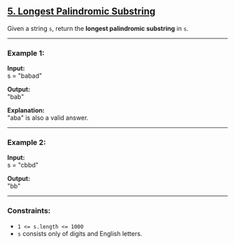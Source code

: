 ## [5. Longest Palindromic Substring](https://leetcode.com/problems/longest-palindromic-substring/)

Given a string `s`, return the **longest palindromic substring** in `s`.  

---

### Example 1:
**Input:**  
s = "babad"  

**Output:**  
"bab"  

**Explanation:**  
"aba" is also a valid answer.  

---

### Example 2:
**Input:**  
s = "cbbd"  

**Output:**  
"bb"  

---

### Constraints:
- `1 <= s.length <= 1000`  
- `s` consists only of digits and English letters.  
